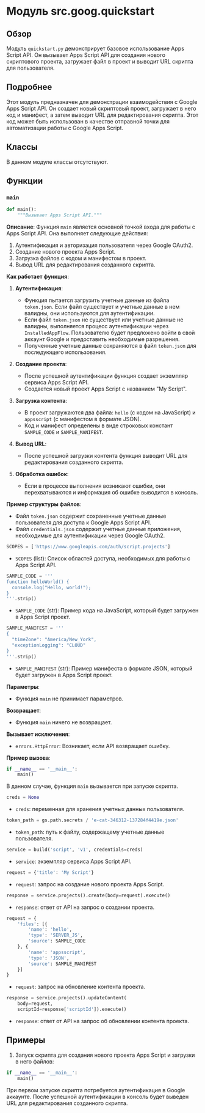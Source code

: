 # Модуль src.goog.quickstart

## Обзор

Модуль `quickstart.py` демонстрирует базовое использование Apps Script API. Он вызывает Apps Script API для создания нового скриптового проекта, загружает файл в проект и выводит URL скрипта для пользователя.

## Подробнее

Этот модуль предназначен для демонстрации взаимодействия с Google Apps Script API. Он создает новый скриптовый проект, загружает в него код и манифест, а затем выводит URL для редактирования скрипта. Этот код может быть использован в качестве отправной точки для автоматизации работы с Google Apps Script.

## Классы

В данном модуле классы отсутствуют.

## Функции

### `main`

```python
def main():
    """Вызывает Apps Script API."""
```

**Описание**: Функция `main` является основной точкой входа для работы с Apps Script API. Она выполняет следующие действия:
1. Аутентификация и авторизация пользователя через Google OAuth2.
2. Создание нового проекта Apps Script.
3. Загрузка файлов с кодом и манифестом в проект.
4. Вывод URL для редактирования созданного скрипта.

**Как работает функция**:

1. **Аутентификация**:
   - Функция пытается загрузить учетные данные из файла `token.json`. Если файл существует и учетные данные в нем валидны, они используются для аутентификации.
   - Если файл `token.json` не существует или учетные данные не валидны, выполняется процесс аутентификации через `InstalledAppFlow`. Пользователю будет предложено войти в свой аккаунт Google и предоставить необходимые разрешения.
   - Полученные учетные данные сохраняются в файл `token.json` для последующего использования.

2. **Создание проекта**:
   - После успешной аутентификации функция создает экземпляр сервиса Apps Script API.
   - Создается новый проект Apps Script с названием "My Script".

3. **Загрузка контента**:
   - В проект загружаются два файла: `hello` (с кодом на JavaScript) и `appsscript` (с манифестом в формате JSON).
   - Код и манифест определены в виде строковых констант `SAMPLE_CODE` и `SAMPLE_MANIFEST`.

4. **Вывод URL**:
   - После успешной загрузки контента функция выводит URL для редактирования созданного скрипта.

5. **Обработка ошибок**:
   - Если в процессе выполнения возникают ошибки, они перехватываются и информация об ошибке выводится в консоль.

**Пример структуры файлов**:
- Файл `token.json` содержит сохраненные учетные данные пользователя для доступа к Google Apps Script API.
- Файл `credentials.json` содержит учетные данные приложения, необходимые для аутентификации через Google OAuth2.

```python
SCOPES = ['https://www.googleapis.com/auth/script.projects']
```
- `SCOPES` (list): Список областей доступа, необходимых для работы с Apps Script API.

```python
SAMPLE_CODE = '''
function helloWorld() {
  console.log("Hello, world!");
}
'''.strip()
```
- `SAMPLE_CODE` (str): Пример кода на JavaScript, который будет загружен в Apps Script проект.

```python
SAMPLE_MANIFEST = '''
{
  "timeZone": "America/New_York",
  "exceptionLogging": "CLOUD"
}
'''.strip()
```
- `SAMPLE_MANIFEST` (str): Пример манифеста в формате JSON, который будет загружен в Apps Script проект.

**Параметры**:
- Функция `main` не принимает параметров.

**Возвращает**:
- Функция `main` ничего не возвращает.

**Вызывает исключения**:
- `errors.HttpError`: Возникает, если API возвращает ошибку.

**Пример вызова**:

```python
if __name__ == '__main__':
    main()
```
В данном случае, функция `main` вызывается при запуске скрипта.

```python
creds = None
```
- `creds`: переменная для хранения учетных данных пользователя.

```python
token_path = gs.path.secrets / 'e-cat-346312-137284f4419e.json'
```
- `token_path`: путь к файлу, содержащему учетные данные пользователя.

```python
service = build('script', 'v1', credentials=creds)
```
- `service`: экземпляр сервиса Apps Script API.

```python
request = {'title': 'My Script'}
```
- `request`: запрос на создание нового проекта Apps Script.

```python
response = service.projects().create(body=request).execute()
```
- `response`: ответ от API на запрос о создании проекта.

```python
request = {
    'files': [{
        'name': 'hello',
        'type': 'SERVER_JS',
        'source': SAMPLE_CODE
    }, {
        'name': 'appsscript',
        'type': 'JSON',
        'source': SAMPLE_MANIFEST
    }]
}
```
- `request`: запрос на обновление контента проекта.

```python
response = service.projects().updateContent(
    body=request,
    scriptId=response['scriptId']).execute()
```
- `response`: ответ от API на запрос об обновлении контента проекта.

## Примеры

1. Запуск скрипта для создания нового проекта Apps Script и загрузки в него файлов:

```python
if __name__ == '__main__':
    main()
```
При первом запуске скрипта потребуется аутентификация в Google аккаунте. После успешной аутентификации в консоль будет выведен URL для редактирования созданного скрипта.